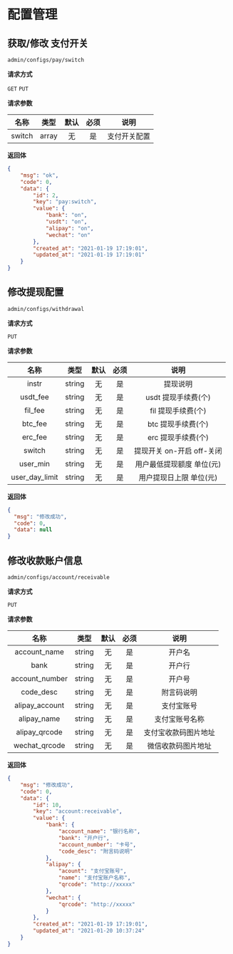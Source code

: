 # 配置管理


## 获取/修改 支付开关

`admin/configs/pay/switch`

**请求方式**

`GET` `PUT`


**请求参数**

|  名称  | 类型  | 默认 | 必须 |         说明         |
| :----: | :---: | :--: | :--: | :------------------: |
| switch | array |  无  |  是  | 支付开关配置 |

**返回体**

```json
{
    "msg": "ok",
    "code": 0,
    "data": {
        "id": 2,
        "key": "pay:switch",
        "value": {
            "bank": "on",
            "usdt": "on",
            "alipay": "on",
            "wechat": "on"
        },
        "created_at": "2021-01-19 17:19:01",
        "updated_at": "2021-01-19 17:19:01"
    }
}
```
## 修改提现配置

`admin/configs/withdrawal`

**请求方式**

`PUT`

**请求参数**

|        名称        |  类型  | 默认 | 必须 |              说明               |
| :----------------: | :----: | :--: | :--: | :-----------------------------: |
|       instr        | string |  无  |  是  |            提现说明             |
|      usdt_fee       | string |  无  |  是  |       usdt 提现手续费(个)        |
|      fil_fee       | string |  无  |  是  |       fil 提现手续费(个)       |
|      btc_fee       | string |  无  |  是  |       btc 提现手续费(个)       |
|      erc_fee       | string |  无  |  是  |       erc 提现手续费(个)        |
|       switch       | string |  无  |  是  |    提现开关 on-开启 off-关闭    |
|      user_min      | string |  无  |  是  |    用户最低提现额度 单位(元)    |
|   user_day_limit   | string |  无  |  是  |     用户提现日上限 单位(元)     |

**返回体**

```json
{
  "msg": "修改成功",
  "code": 0,
  "data": null
}
```
## 修改收款账户信息

`admin/configs/account/receivable`

**请求方式**

`PUT`

**请求参数**

|      名称      |  类型  | 默认 | 必须 |    说明    |
| :------------: | :----: | :--: | :--: | :--------: |
|  account_name  | string |  无  |  是  |   开户名   |
|      bank      | string |  无  |  是  |   开户行   |
| account_number | string |  无  |  是  |   开户号   |
|   code_desc    | string |  无  |  是  | 附言码说明 |
|   alipay_account    | string |  无  |  是  | 支付宝账号 |
|   alipay_name    | string |  无  |  是  | 支付宝账号名称 |
|   alipay_qrcode    | string |  无  |  是  | 支付宝收款码图片地址 |
|   wechat_qrcode    | string |  无  |  是  | 微信收款码图片地址 |

**返回体**

```json
{
    "msg": "修改成功",
    "code": 0,
    "data": {
        "id": 10,
        "key": "account:receivable",
        "value": {
            "bank": {
                "account_name": "银行名称",
                "bank": "开户行",
                "account_number": "卡号",
                "code_desc": "附言码说明"
            },
            "alipay": {
                "acount": "支付宝账号",
                "name": "支付宝账户名称",
                "qrcode": "http://xxxxx"
            },
            "wechat": {
                "qrcode": "http://xxxxx"
            }
        },
        "created_at": "2021-01-19 17:19:01",
        "updated_at": "2021-01-20 10:37:24"
    }
}
```